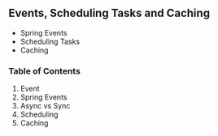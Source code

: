 <h2>Events, Scheduling Tasks and Caching</h2>

<ul>
	<li> Spring Events </li>
	<li> Scheduling Tasks </li>
	<li> Caching </li>
</ul>

<h3>Table of Contents</h3>

<ol>
	<li> Event </li>
	<li> Spring Events </li>
	<li> Async vs Sync </li>
	<li> Scheduling </li>
	<li> Caching </li>
</ol>